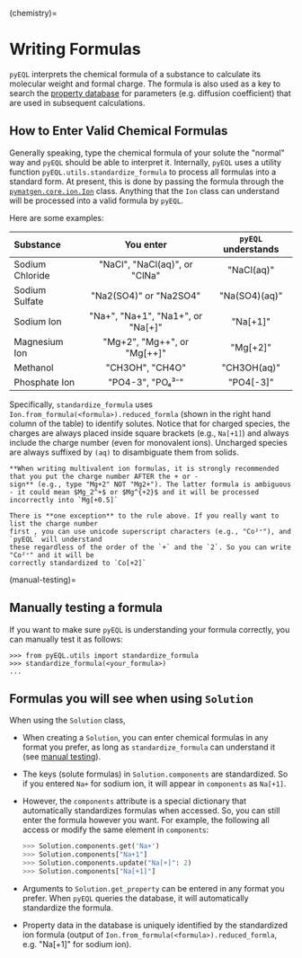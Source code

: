 (chemistry)=

# Writing Formulas

`pyEQL` interprets the chemical formula of a substance to calculate its molecular
weight and formal charge. The formula is also used as a key to search the
[property database](database.md) for parameters (e.g. diffusion coefficient) that are
used in subsequent calculations.

## How to Enter Valid Chemical Formulas

Generally speaking, type the chemical formula of your solute the "normal" way
and `pyEQL` should be able to interpret it. Internally, `pyEQL` uses a utility function `pyEQL.utils.standardize_formula`
to process all formulas into a standard form. At present, this is done by passing the formula through the
[`pymatgen.core.ion.Ion`](https://pymatgen.org/pymatgen.core.html#pymatgen.core.ion.Ion) class. Anything that the `Ion`
class can understand will be processed into a valid formula by `pyEQL`.

Here are some examples:

| Substance       |             You enter             | `pyEQL` understands |
| :-------------- | :-------------------------------: | :-----------------: |
| Sodium Chloride |   "NaCl", "NaCl(aq)", or "ClNa"   |     "NaCl(aq)"      |
| Sodium Sulfate  |      "Na2(SO4)" or "Na2SO4"       |    "Na(SO4)(aq)"    |
| Sodium Ion      | "Na+", "Na+1", "Na1+", or "Na[+]" |      "Na[+1]"       |
| Magnesium Ion   |    "Mg+2", "Mg++", or "Mg[++]"    |      "Mg[+2]"       |
| Methanol        |          "CH3OH", "CH4O"          |     "CH3OH(aq)"     |
| Phosphate Ion   |         "PO4-3", "PO₄³⁻"          |      "PO4[-3]"      |

Specifically, `standardize_formula` uses `Ion.from_formula(<formula>).reduced_formla` (shown in the right hand column
of the table) to identify solutes. Notice that for charged species, the charges are always placed inside square brackets
(e.g., `Na[+1]`) and always include the charge number (even for monovalent ions). Uncharged species are always suffixed
by `(aq)` to disambiguate them from solids.

```{important}
**When writing multivalent ion formulas, it is strongly recommended that you put the charge number AFTER the + or -
sign** (e.g., type "Mg+2" NOT "Mg2+"). The latter formula is ambiguous - it could mean $Mg_2^+$ or $Mg^{+2}$ and it will be processed incorrectly into `Mg[+0.5]`

There is **one exception** to the rule above. If you really want to list the charge number
first , you can use unicode superscript characters (e.g., "Co²⁺"), and `pyEQL` will understand
these regardless of the order of the `+` and the `2`. So you can write "Co²⁺" and it will be
correctly standardized to `Co[+2]`
```

(manual-testing)=

## Manually testing a formula

If you want to make sure `pyEQL` is understanding your formula correctly, you can manually test it as follows:

```
>>> from pyEQL.utils import standardize_formula
>>> standardize_formula(<your_formula>)
...
```

## Formulas you will see when using `Solution`

When using the `Solution` class,

- When creating a `Solution`, you can enter chemical formulas in any format you prefer, as long as `standardize_formula` can understand it (see [manual testing](#manually-testing-a-formula)).
- The keys (solute formulas) in `Solution.components` are standardized. So if you entered `Na+` for sodium ion, it will appear in `components` as `Na[+1]`.
- However, the `components` attribute is a special dictionary that automatically standardizes formulas when accessed. So, you can still enter the formula
  however you want. For example, the following all access or modify the same element in `components`:

  ```python
  >>> Solution.components.get('Na+')
  >>> Solution.components["Na+1"]
  >>> Solution.components.update("Na[+]": 2)
  >>> Solution.components["Na[+1]"]
  ```

- Arguments to `Solution.get_property` can be entered in any format you prefer. When `pyEQL` queries the database, it will automatically standardize the formula.
- Property data in the database is uniquely identified by the standardized ion formula (output of `Ion.from_formula(<formula>).reduced_formla`, e.g. "Na[+1]" for sodium ion).
